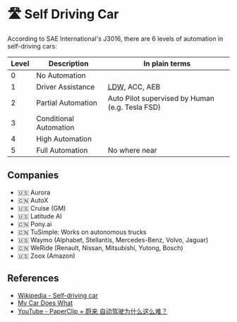 # 🛣️ Self Driving Car

According to SAE International's J3016, there are 6 levels of automation in self-driving cars:

| Level | Description            | In plain terms                                            |
| ----- | ---------------------- | --------------------------------------------------------- |
| 0     | No Automation          |                                                           |
| 1     | Driver Assistance      | <abbr title="Lane departure warning">LDW</abbr>, ACC, AEB |
| 2     | Partial Automation     | Auto Pilot supervised by Human (e.g. Tesla FSD)           |
| 3     | Conditional Automation |                                                           |
| 4     | High Automation        |                                                           |
| 5     | Full Automation        | No where near                                             |

## Companies

- 🇺🇸 Aurora
- 🇨🇳 AutoX
- 🇺🇸 Cruise (GM)
- 🇺🇸 Latitude AI
- 🇨🇳 Pony.ai
- 🇨🇳 TuSimple: Works on autonomous trucks
- 🇺🇸 Waymo (Alphabet, Stellantis, Mercedes-Benz, Volvo, Jaguar)
- 🇨🇳 WeRide (Renault, Nissan, Mitsubishi, Yutong, Bosch)
- 🇺🇸 Zoox (Amazon)

## References

- [Wikipedia - Self-driving car](https://en.wikipedia.org/wiki/Self-driving_car#Classifications)
- [My Car Does What](https://mycardoeswhat.org/)
- [YouTube - PaperClip × 蔚来 自动驾驶为什么这么难？](https://www.youtube.com/watch?v=MYPZbNEI77o)
